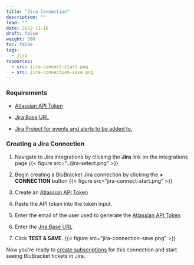 ```yaml
---
title: "Jira Connection"
description: ""
lead: ""
date: 2022-11-16
draft: false
weight: 500
toc: false
tags:
  - jira
resources:
  - src: jira-connect-start.png
  - src: jira-connection-save.png
---
```

### Requirements

* [Atlassian API Token](https://support.atlassian.com/atlassian-account/docs/manage-api-tokens-for-your-atlassian-account/)

* [Jira Base URL](https://confluence.atlassian.com/adminjiraserver/configuring-the-base-url-938847830.html)

* [Jira Project for events and alerts to be added to.](https://support.atlassian.com/jira-software-cloud/docs/create-a-new-project/)

### Creating a Jira Connection

1. Navigate to Jira integrations by clicking the **Jira** link on the integrations page
{{< figure src="../jira-select.png" >}}

2. Begin creating a BluBracket Jira connection by clicking the **+ CONNECTION** button
{{< figure src="jira-connect-start.png" >}}

3. Create an [Atlassian API Token](https://support.atlassian.com/atlassian-account/docs/manage-api-tokens-for-your-atlassian-account/)

4. Paste the API token into the token input.

5. Enter the email of the user used to generate the [Atlassian API Token](https://support.atlassian.com/atlassian-account/docs/manage-api-tokens-for-your-atlassian-account/)

6. Enter the [Jira Base URL](https://confluence.atlassian.com/adminjiraserver/configuring-the-base-url-938847830.html)

7. Click **TEST & SAVE**.
{{< figure src="jira-connection-save.png" >}}

Now you're ready to [create subscriptions](/how-to/ticketing/jira/subscription/) for this connection and start seeing BluBracket tickets in Jira.
